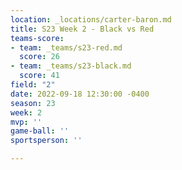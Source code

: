 ```yaml
---
location: _locations/carter-baron.md
title: S23 Week 2 - Black vs Red
teams-score:
- team: _teams/s23-red.md
  score: 26
- team: _teams/s23-black.md
  score: 41
field: "2"
date: 2022-09-18 12:30:00 -0400
season: 23
week: 2
mvp: ''
game-ball: ''
sportsperson: ''

---
```

